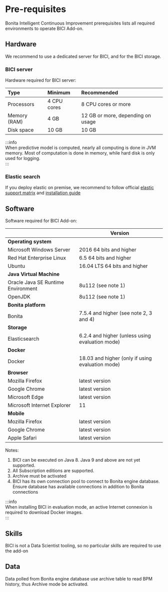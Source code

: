# Pre-requisites

Bonita Intelligent Continuous Improvement prerequisites lists all required environments to operate BICI Add-on.

## Hardware

We recommend to use a dedicated server for BICI, and for the BICI storage. 

### BICI server


Hardware required for BICI server:

| Type | Minimum | Recommended |
|:-|:-|:-|
| Processors | 4 CPU cores | 8 CPU cores or more |
| Memory (RAM) | 4 GB | 12 GB or more, depending on usage|
| Disk space | 10 GB | 10 GB |

   
:::info    
When predictive model is computed, nearly all computing is done in JVM memory. Most of computation is done in memory,
while hard disk is only used for logging.    
:::

### Elastic search

If you deploy elastic on premise, we recommend to follow official [elastic support matrix](https://www.elastic.co/support/matrix)
 and [installation guide](https://www.elastic.co/guide/en/elasticsearch/reference/6.2/setup.html) 

## Software


Software required for BICI Add-on:

| | Version
|:-|-
| **Operating system** |
| Microsoft Windows Server | 2016 64 bits and higher |
| Red Hat Enterprise Linux |  6.5 64 bits and higher |
| Ubuntu | 16.04 LTS 64 bits and higher |
| **Java Virtual Machine** |
| Oracle Java SE Runtime Environment | 8u112 (see note 1) |
| OpenJDK | 8u112 (see note 1) |
| **Bonita platform** | 
| Bonita | 7.5.4 and higher (see note 2, 3 and 4) |
| **Storage** | 
| Elasticsearch | 6.2.4 and higher (unless using evaluation mode)|
| **Docker** | 
| Docker | 18.03 and higher (only if using evaluation mode)|
| **Browser** |
| Mozilla Firefox | latest version |
| Google Chrome | latest version |
| Microsoft Edge | latest version |
| Microsoft Internet Explorer | 11 |
| **Mobile** |
| Mozilla Firefox | latest version |
| Google Chrome | latest version |
| Apple Safari | latest version |

Notes:
1. BICI can be executed on Java 8. Java 9 and above are not yet supported. 
1. All Subscription editions are supported.
1. Archive must be activated
1. BICI has its own connection pool to connect to Bonita engine database. Ensure database has available connections 
in addition to Bonita connections

:::info    
When installing BICI in evaluation mode, an active Internet connexion is required to download Docker images.    
:::

## Skills

BICI is not a Data Scientist tooling, so no particular skills are required to use the add-on

## Data

Data polled from Bonita engine database use archive table to read BPM history, thus Archive mode be activated.
